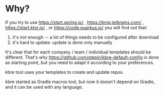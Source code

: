 # Why?

If you try to use https://start.spring.io/ , https://kmp.jetbrains.com/ , https://start.ktor.io/ ,
or https://code.quarkus.io/ you will find out that:

1. it's not enough -- a lot of things needs to be configured after download
2. it's hard to update: update is done only manually

It's clear that for each company / team / individual templates should be different.
That's why https://github.com/stepin/kbre-default-config is done as starting point,
but you need to adapt it according to your preferences.

kbre tool uses your templates to create and update repos.

kbre started as Gradle macros tool, but now it doesn't depend on Gradle, and it can be used with any language.
